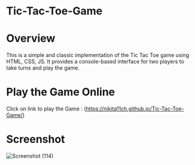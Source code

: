 # Tic-Tac-Toe-Game

# Overview
This is a simple and classic implementation of the Tic Tac Toe game using HTML, CSS, JS. It provides a console-based interface for two players to take turns and play the game.

# Play the Game Online
Click on link to play the Game : (https://nikita11ch.github.io/Tic-Tac-Toe-Game/)

# Screenshot
![Screenshot (114)](https://github.com/nikita11ch/Tic-Tac-Toe-Game/assets/115834443/d04be0bb-7f1b-4da4-9161-0325dfed42c3)
